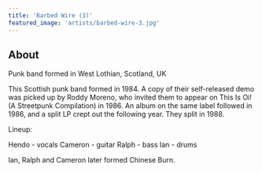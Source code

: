 ```yaml
---
title: 'Barbed Wire (3)'
featured_image: 'artists/barbed-wire-3.jpg'
---
```


## About

Punk band formed in West Lothian, Scotland, UK

This Scottish punk band formed in 1984. A copy of their self-released demo was picked up by Roddy Moreno, who invited them to appear on This Is Oi! (A Streetpunk Compilation) in 1986. An album on the same label followed in 1986, and a split LP crept out the following year. They split in 1988. 

Lineup:


Hendo - vocals
 Cameron - guitar
 Ralph - bass
 Ian - drums

Ian, Ralph and Cameron later formed Chinese Burn.

